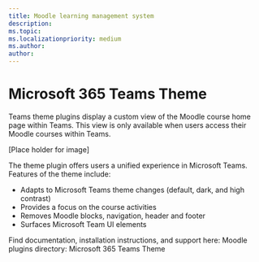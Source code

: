 ```yaml
---
title: Moodle learning management system
description: 
ms.topic: 
ms.localizationpriority: medium
ms.author: 
author: 
---
```


# Microsoft 365 Teams Theme

Teams theme plugins display a custom view of the Moodle course home page within Teams. This view is only available when users access their Moodle courses within Teams.

[Place holder for image]

The theme plugin offers users a unified experience in Microsoft Teams. Features of the theme include:

* Adapts to Microsoft Teams theme changes (default, dark, and high contrast)
* Provides a focus on the course activities
* Removes Moodle blocks, navigation, header and footer
* Surfaces Microsoft Team UI elements 

Find documentation, installation instructions, and support here:
Moodle plugins directory: Microsoft 365 Teams Theme

